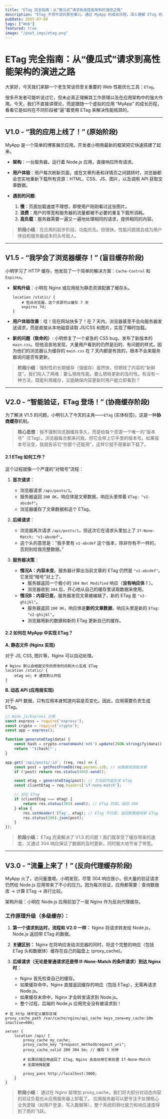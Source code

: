 ```yaml
---
title: "ETag 完全指南：从“傻瓜式”请求到高性能架构的演进之路"
description: "ETag 不得不说的那些事儿。通过 MyApp 的成长历程，深入理解 ETag 的工作原理和在应用架构中的强大作用。"
pubDate: 2025-07-09
tags: ["Web"]
featured: true
image: "/post_imgs/etag.png"
---
```


# ETag 完全指南：从“傻瓜式”请求到高性能架构的演进之路

大家好，今天我们来聊一个老生常谈但至关重要的 Web 性能优化工具：`ETag`。

很多开发者可能听说过它，但未必真正理解其工作原理以及在应用架构中的强大作用。今天，我们不直接讲理论，而是跟随一个虚拟的应用 “MyApp” 的成长历程，看看它是如何在不同阶段被“逼”着使用 ETag 来解决性能瓶颈的。

---

## V1.0 - “我的应用上线了！” (原始阶段)

MyApp 是一个简单的博客展示应用。开发者小明用最新的框架把它快速搭建了起来。

* **架构**：一台服务器，运行着 Node.js 应用，直接响应所有请求。
* **用户体验**：用户每次刷新页面，或在文章列表和详情页之间跳转时，浏览器都会忠实地重新下载所有资源：HTML、CSS、JS、图片，以及调用 API 获取文章数据。


* **遇到的问题**:
    1.  **慢**：页面加载速度不理想，即使用户刚刚看过这张图片。
    2.  **浪费**：用户的带宽和服务器的流量都被不必要的重复下载所消耗。
    3.  **高负载**：服务器需要一遍又一遍地处理相同的请求，提供相同的内容。

> **阶段小结**：在应用的起步阶段，功能优先。但很快，性能问题就会成为用户体验和服务器成本的头号敌人。

---

## V1.5 - “我学会了浏览器缓存！” (盲目缓存阶段)

小明学习了 HTTP 缓存，他发现了一个简单的解决方案：`Cache-Control` 和 `Expires`。

* **架构升级**：小明在 Nginx 或应用层为静态资源配置了缓存头。
    ```nginx
    location /static/ {
        # 告诉浏览器，这个资源可以缓存 7 天
        expires 7d; 
    }
    ```
* **用户体验改善**：哇！现在网站快多了！在 7 天内，浏览器甚至不会向服务器发送请求，而是直接从本地磁盘读取 JS/CSS 和图片，实现了瞬时加载。



* **新的问题（致命的）**:
    小明修复了一个紧急的 CSS bug，发布了新版本的 `main.css`。但他沮丧地发现，大量用户看到的仍然是旧的、有问题的样式。因为他们的浏览器认为缓存的 `main.css` 在 7 天内都是有效的，根本不会来服务器询问是否有更新。

> **阶段小结**：强制性的长期缓存（强缓存）虽然快，但牺牲了内容的“新鲜度”。我们陷入了两难：要么牺牲性能，要么牺牲更新的及时性。有没有一种方法，既能利用缓存，又能确保内容更新时用户能立即看到？

---

## V2.0 - “智能验证，ETag 登场！” (协商缓存阶段)

为了解决 V1.5 的问题，小明引入了今天的主角——`ETag` (实体标签)，这是一种**协商缓存**机制。

> **核心思想**：我不强制浏览器缓存多久，而是给每个资源一个唯一的“版本号”（ETag）。浏览器每次都来问我，但它会带上它手里的版本号。如果版本号没变，我就告诉它“你那个还能用”，这样它就不用重新下载了。

#### 2.1 ETag 如何工作？

这个过程就像一个严谨的“对暗号”流程：

1.  **首次请求**：
    * 浏览器请求 `/api/posts/1`。
    * 服务器返回 `200 OK`，响应体是文章数据，响应头里带着 `ETag: "v1-abcdef"`。
    * 浏览器缓存了文章数据和这个 ETag。

2.  **后续请求**：
    * 浏览器再次请求 `/api/posts/1`，但这次它在请求头里加上了 `If-None-Match: "v1-abcdef"`。
    * 这个头的意思是：“我手里有 `v1-abcdef` 这个版本，除非你有不一样的，否则别给我完整数据。”

3.  **服务器决策**：
    * **情况A：内容未变**。服务器计算出当前文章的 ETag 仍然是 `"v1-abcdef"`。它发现“暗号”对上了。
        * 服务器返回一个极小的 `304 Not Modified` 响应（**没有响应体！**）。
        * 浏览器收到 `304` 后，开心地从自己的缓存里读取数据来使用。
    * **情况B：内容已变**。服务器发现文章被编辑了，新的 ETag 是 `"v2-ghijkl"`。
        * 服务器返回 `200 OK`，响应体是**新的文章数据**，响应头里是新的 `ETag: "v2-ghijkl"`。
        * 浏览器用新的数据和新的 ETag 更新自己的缓存。


#### 2.2 如何在 MyApp 中实现 ETag？

**A. 静态文件 (Nginx 实现)**

对于 JS, CSS, 图片等，Nginx 可以自动处理。

```nginx
# Nginx 默认会根据文件的修改时间和大小生成 ETag
location /static/ {
    etag on; # 通常默认开启
}
```

**B. 动态 API (应用层实现)**

对于 API 数据，只有应用本身知道内容是否变化。因此，应用需要负责生成 ETag。

```javascript
// Node.js/Express 示例
const express = require('express');
const crypto = require('crypto');
const app = express();

function generateEtag(data) {
    const hash = crypto.createHash('md5').update(JSON.stringify(data)).digest('hex');
    return `"${hash}"`;
}

app.get('/api/posts/:id', (req, res) => {
    const post = getPostFromDb(req.params.id); // 从数据库获取文章
    if (!post) return res.status(404).send();

    const etag = generateEtag(post); // 为当前内容生成 ETag
    const clientEtag = req.headers['if-none-match'];

    // 对比 ETag
    if (clientEtag === etag) {
        return res.status(304).send(); // ETag 匹配，返回 304
    } else {
        res.setHeader('ETag', etag); // ETag 不匹配，返回新数据和新 ETag
        res.status(200).json(post);
    }
});
```
> **阶段小结：** ETag 完美解决了 V1.5 的问题！我们既享受了缓存带来的速度，又通过 304 响应保证了数据的及时更新，同时极大地节省了带宽。

---

## V3.0 - “流量上来了！” (反向代理缓存阶段)
MyApp 火了，访问量激增。小明发现，尽管 304 响应很小，但大量的验证请求仍然给 Node.js 应用带来了不小的压力。因为每次验证，应用都需要：查询数据库 -> 计算 ETag -> 进行比较。

架构升级：小明在 Node.js 应用前加了一层 Nginx 作为反向代理缓存。

### 工作原理升级（多级缓存）：

1. **第一个请求到达时，流程和 V2.0 一样：** Nginx 将请求转发给 Node.js，Node.js 返回带 ETag 的数据。

2. **关键区别：** Nginx 在将响应发给浏览器的同时，将这个完整的响应（包括 ETag 头和数据体）缓存在自己的磁盘上 (proxy_cache)。

3. **后续请求（无论是普通请求还是带 If-None-Match 的条件请求）到达 Nginx 时：**
   * Nginx 首先检查自己的缓存。
   * 如果缓存命中，Nginx 直接返回缓存的响应（包括 ETag），无需再请求 Node.js。
   * 如果缓存未命中，Nginx 才会转发请求到 Node.js。
   * 整个过程，后端的 Node.js 应用完全没有被请求到！

```nginx
# 在 http 块中定义缓存区域
proxy_cache_path /var/cache/nginx/api_cache keys_zone=my_cache:10m inactive=60m;

server {
    location /api/ {
        proxy_cache my_cache;
        proxy_cache_key "$request_method$request_uri";
        proxy_cache_valid 200 304 5m; // 缓存 5 分钟

        # 如果后端应用返回了 ETag，Nginx 会自动用它来处理 If-None-Match
        # 无需特殊配置
        
        proxy_pass http://localhost:3000;
    }
}
```
> **阶段小结：** 通过在 Nginx 层增加 proxy_cache，我们将大部分对动态内容的验证负载也从应用服务器上卸载了。 应用服务器可以更专注于处理核心业务逻辑（如用户登录、写入数据等），整个系统的吞吐能力和响应速度得到了质的飞跃。
